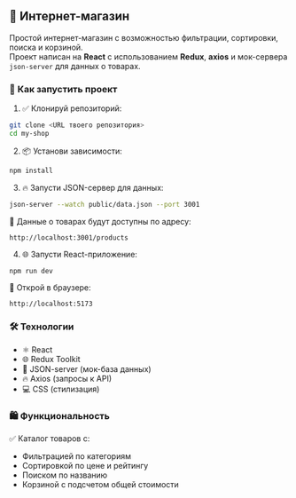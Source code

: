 ## 🛒 Интернет-магазин

Простой интернет-магазин с возможностью фильтрации, сортировки, поиска и корзиной.  
Проект написан на **React** с использованием **Redux**, **axios** и мок-сервера `json-server` для данных о товарах.

### 🚀 **Как запустить проект**

1. ✅ Клонируй репозиторий:
```bash
git clone <URL твоего репозитория>
cd my-shop
```

2. 📦 Установи зависимости:
```bash
npm install
```

3. 🔥 Запусти JSON-сервер для данных:
```bash
json-server --watch public/data.json --port 3001
```
📌 Данные о товарах будут доступны по адресу:  
```
http://localhost:3001/products
```

4. 🌐 Запусти React-приложение:
```bash
npm run dev
```
📌 Открой в браузере:  
```
http://localhost:5173
```

### 🛠️ **Технологии**
- ⚛️ React  
- 🌐 Redux Toolkit  
- 💾 JSON-server (мок-база данных)  
- 🔥 Axios (запросы к API)  
- 💻 CSS (стилизация)  

### 🛍️ **Функциональность**
✅ Каталог товаров с:  
- Фильтрацией по категориям  
- Сортировкой по цене и рейтингу  
- Поиском по названию  
- Корзиной с подсчетом общей стоимости  
